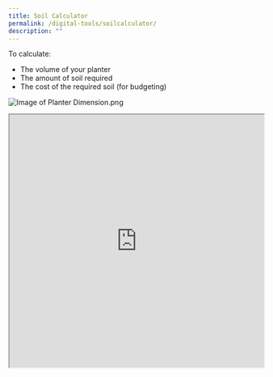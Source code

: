 ```yaml
---
title: Soil Calculator
permalink: /digital-tools/soilcalculator/
description: ""
---
```

To calculate:
- The volume of your planter
- The amount of soil required
- The cost of the required soil (for budgeting)

![Image of Planter Dimension.png]()

<iframe style="width:100%;height:500px" src="https://www.checkfirst.gov.sg/c/0d75a8a5-f1a3-46d5-8b08-2182bfba6277"></iframe>